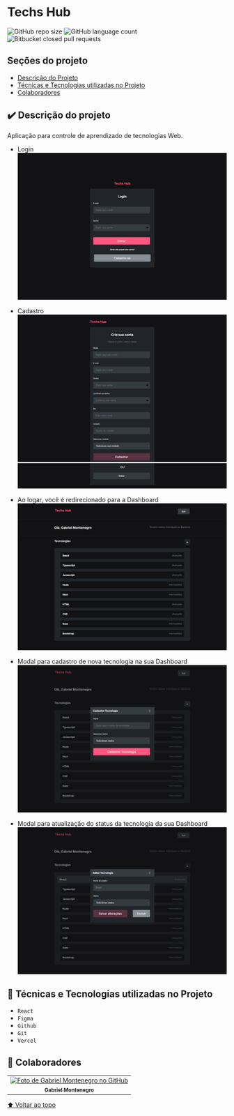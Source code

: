 # Techs Hub

![GitHub repo size](https://img.shields.io/github/repo-size/isgabriel/techs-hub_frontend?style=for-the-badge)
![GitHub language count](https://img.shields.io/github/languages/count/isgabriel/techs-hub_frontend?style=for-the-badge)
![Bitbucket closed pull requests](https://img.shields.io/github/issues-pr-closed/isgabriel/techs-hub_frontend?style=for-the-badge)

## Seções do projeto

-   [Descrição do Projeto](#descrição-do-projeto)
-   [Técnicas e Tecnologias utilizadas no Projeto](#🔨-técnicas-e-tecnologias-utilizadas-no-projeto)
-   [Colaboradores](#🤝-colaboradores)

## ✔️ Descrição do projeto

<p>Aplicação para controle de aprendizado de tecnologias Web.</p>

-   Login
    <img src="./src/readme/login-page.png" alt="login"/>

-   Cadastro
    <img src="./src/readme/cadastro-1.png" alt="cadastro"/>
    <img src="./src/readme/cadastro-2.png" alt="cadastro"/>

-   Ao logar, você é redirecionado para a Dashboard
    <img src="./src/readme/dashboard.png" alt="dashboard"/>

-   Modal para cadastro de nova tecnologia na sua Dashboard
    <img src="./src/readme/create-tech.png" alt="criar-tecnologia"/>

-   Modal para atualização do status da tecnologia da sua Dashboard  
    <img src="./src/readme/edit-tech.png" alt="atualizar-tecnologia"/>

## 🔨 Técnicas e Tecnologias utilizadas no Projeto

-   `React`
-   `Figma`
-   `Github`
-   `Git`
-   `Vercel`

## 🤝 Colaboradores

<table>
  <tr>
    <td align="center">
      <a href="http://github.com/isgabriel">
        <img src="https://avatars.githubusercontent.com/u/100328347?v=4" width="100px;" alt="Foto de Gabriel Montenegro no GitHub"/><br>
        <sub>
          <b>Gabriel Montenegro</b>
        </sub>
      </a>
    </td>
  </tr>
</table>

[⬆ Voltar ao topo](#techs-hub)<br>
